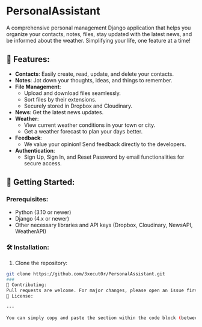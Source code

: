# PersonalAssistant

A comprehensive personal management Django application that helps you organize your contacts, notes, files, stay updated with the latest news, and be informed about the weather. Simplifying your life, one feature at a time!

## 🚀 Features:

- **Contacts**: Easily create, read, update, and delete your contacts.
- **Notes**: Jot down your thoughts, ideas, and things to remember.
- **File Management**:
  - Upload and download files seamlessly.
  - Sort files by their extensions.
  - Securely stored in Dropbox and Cloudinary.
- **News**: Get the latest news updates.
- **Weather**:
  - View current weather conditions in your town or city.
  - Get a weather forecast to plan your days better.
- **Feedback**:
  - We value your opinion! Send feedback directly to the developers.
- **Authentication**:
  - Sign Up, Sign In, and Reset Password by email functionalities for secure access.

## 🔧 Getting Started:

### Prerequisites:
- Python (3.10 or newer)
- Django (4.x or newer)
- Other necessary libraries and API keys (Dropbox, Cloudinary, NewsAPI, WeatherAPI)

### 🛠️ Installation:
1. Clone the repository:
```bash
git clone https://github.com/3xecut0r/PersonalAssistant.git
###
🤝 Contributing:
Pull requests are welcome. For major changes, please open an issue first to discuss what you would like to change.
📜 License:

---

You can simply copy and paste the section within the code block (between the backticks) into your README.md file. Modify links or specific details as needed.
